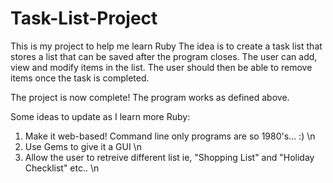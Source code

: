 # Task-List-Project
This is my project to help me learn Ruby
The idea is to create a task list that stores a list that can be saved after the program closes.  The user can add, view and modify items in the list.   The user should then be able to remove items once the task is completed.

The project is now complete!  The program works as defined above.  

Some ideas to update as I learn more Ruby:
1. Make it web-based!  Command line only programs are so 1980's... :) \n
2. Use Gems to give it a GUI \n
3. Allow the user to retreive different list ie, "Shopping List" and "Holiday Checklist" etc.. \n

